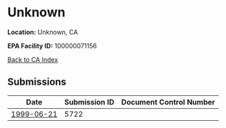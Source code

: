 # Unknown

**Location:** Unknown, CA

**EPA Facility ID:** 100000071156

[Back to CA Index](../../index.md)

## Submissions

| Date | Submission ID | Document Control Number |
|------|--------------|-------------------------|
| [1999-06-21](submissions/5722.md) | 5722 |  |
